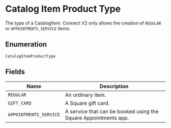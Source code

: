 
# Catalog Item Product Type

The type of a CatalogItem. Connect V2 only allows the creation of `REGULAR` or `APPOINTMENTS_SERVICE` items.

## Enumeration

`CatalogItemProductType`

## Fields

| Name | Description |
|  --- | --- |
| `REGULAR` | An ordinary item. |
| `GIFT_CARD` | A Square gift card. |
| `APPOINTMENTS_SERVICE` | A service that can be booked using the Square Appointments app. |

